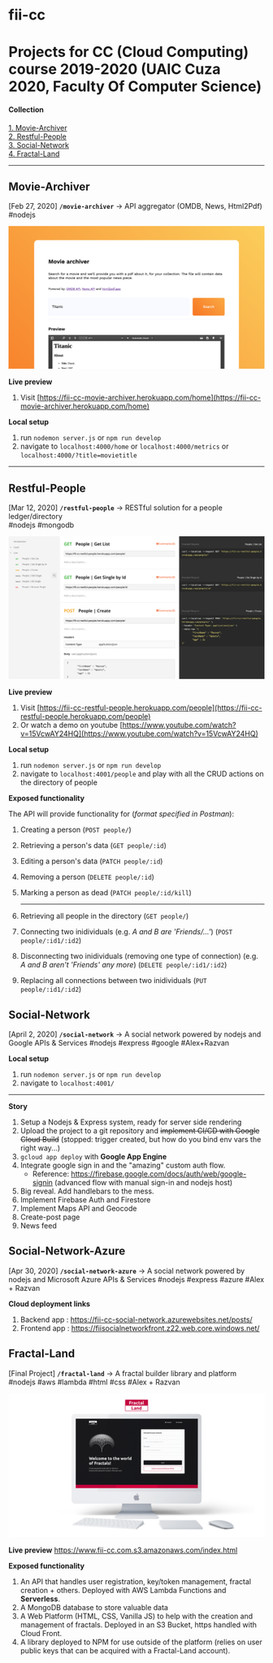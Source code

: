 # fii-cc

# Projects for CC (Cloud Computing) course 2019-2020 (UAIC Cuza 2020, Faculty Of Computer Science)

#### Collection

[1. Movie-Archiver](##Movie-Archiver)  
[2. Restful-People](##Restful-People)  
[3. Social-Network](##Social-Network)  
[4. Fractal-Land](##Fractal-Land)

---

## Movie-Archiver

[Feb 27, 2020] **`/movie-archiver`** → API aggregator (OMDB, News, Html2Pdf)  
#nodejs

![Screenshot of the platform](movie-archiver-preview.png)

**Live preview**

1.  Visit [https://fii-cc-movie-archiver.herokuapp.com/home](https://fii-cc-movie-archiver.herokuapp.com/home)

**Local setup**

1.  run `nodemon server.js` or `npm run develop`
2.  navigate to `localhost:4000/home` or `localhost:4000/metrics` or `localhost:4000/?title=movietitle`

---

## Restful-People

[Mar 12, 2020] **`/restful-people`** → RESTful solution for a people ledger/directory  
#nodejs #mongodb

![Screenshot of the platform](restful-people-preview.png)

**Live preview**

1.  Visit [https://fii-cc-restful-people.herokuapp.com/people](https://fii-cc-restful-people.herokuapp.com/people)
2.  Or watch a demo on youtube [https://www.youtube.com/watch?v=15VcwAY24HQ](https://www.youtube.com/watch?v=15VcwAY24HQ)

**Local setup**

1.  run `nodemon server.js` or `npm run develop`
2.  navigate to `localhost:4001/people` and play with all the CRUD actions on the directory of people

**Exposed functionality**

The API will provide functionality for (_format specified in Postman_):

1.  Creating a person (`POST people/`)
2.  Retrieving a person's data (`GET people/:id`)
3.  Editing a person's data (`PATCH people/:id`)
4.  Removing a person (`DELETE people/:id`)
5.  Marking a person as dead (`PATCH people/:id/kill`)

    ***

6.  Retrieving all people in the directory (`GET people/`)
7.  Connecting two inidividuals (e.g. _A and B are 'Friends/...'_) (`POST people/:id1/:id2`)
8.  Disconnecting two inidividuals (removing one type of connection) (e.g. _A and B aren't 'Friends' any more_) (`DELETE people/:id1/:id2`)
9.  Replacing all connections between two inidividuals (`PUT people/:id1/:id2`)

## Social-Network

[April 2, 2020] **`/social-network`** → A social network powered by nodejs and Google APIs & Services
#nodejs #express #google
#Alex+Razvan

**Local setup**

1.  run `nodemon server.js` or `npm run develop`
2.  navigate to `localhost:4001/`

---

**Story**

1. Setup a Nodejs & Express system, ready for server side rendering
2. Upload the project to a git repository and ~~implement CI/CD with Google Cloud Build~~ (stopped: trigger created, but how do you bind env vars the right way...)
3. `gcloud app deploy` with **Google App Engine**
4. Integrate google sign in and the "amazing" custom auth flow.
   - Reference: https://firebase.google.com/docs/auth/web/google-signin (advanced flow with manual sign-in and nodejs host)
5. Big reveal. Add handlebars to the mess.
6. Implement Firebase Auth and Firestore
7. Implement Maps API and Geocode
8. Create-post page
9. News feed

## Social-Network-Azure

[Apr 30, 2020] **`/social-network-azure`** -> A social network powered by nodejs and Microsoft Azure APIs & Services
#nodejs #express #azure
#Alex + Razvan

**Cloud deployment links**

1. Backend app : https://fii-cc-social-network.azurewebsites.net/posts/
2. Frontend app : https://fiisocialnetworkfront.z22.web.core.windows.net/

## Fractal-Land

[Final Project] **`/fractal-land`** -> A fractal builder library and platform
#nodejs #aws #lambda #html #css
#Alex + Razvan

![Screenshot of the platform](fractal-land.png)

**Live preview**
https://www.fii-cc.com.s3.amazonaws.com/index.html

**Exposed functionality**

1. An API that handles user registration, key/token management, fractal creation + others. Deployed with AWS Lambda Functions and **Serverless**.
2. A MongoDB database to store valuable data
3. A Web Platform (HTML, CSS, Vanilla JS) to help with the creation and management of fractals. Deployed in an S3 Bucket, https handled with Cloud Front.
4. A library deployed to NPM for use outside of the platform (relies on user public keys that can be acquired with a Fractal-Land account).
